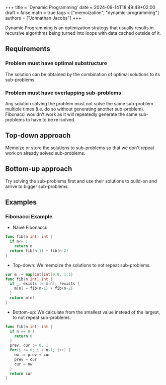 +++
title = 'Dynamic Programming'
date = 2024-09-14T18:49:48+02:00
draft = false
math = true
tags = ["memoization", "dynamic-programming"]
authors = ["Johnathan Jacobs"]
+++

Dynamic Programming is an optimization strategy that usually results in recursive
algorithms being turned into loops with data cached outside of it.

## Requirements

### Problem must have optimal substructure

The solution can be obtained by the combination of optimal solutions to its sub-problems.

### Problem must have overlapping sub-problems

Any solution solving the problem must not solve the same sub-problem multiple times
(i.e. do so without generating another sub-problem).
Fibonacci wouldn't work as it will repeatedly generate the same sub-problems
to have to be re-solved.

## Top-down approach

Memoize or store the solutions to sub-problems so
that we don't repeat work on already solved sub-problems.

## Bottom-up approach

Try solving the sub-problems first and use their solutions
to build-on and arrive to bigger sub-problems.

## Examples

### Fibonacci Example

- Naive Fibonacci:

```go
func fib(n int) int {
  if n<= 1
    return n
  return fib(n-1) + fib(n-2)
}
```

- Top-down:
  We memoize the solutions to not repeat sub-problems.

```go
var m := map[int]int{0:0, 1:1}
func fib(n int) int {
  if _, exists := m[n]; !exists {
    m[n] = fib(n-1) + fib(n-2)
  }
  return m[n]
}
```

- Bottom-up:
  We calculate from the smallest value instead of the largest, to not repeat sub-problems.

```go
func fib(n int) int {
  if n == 0 {
    return 0
  }
  prev, cur := 0, 1
  for(i := 0; i < n-1; i++) {
    nw := prev + cur
    prev = cur
    cur = nw
  }
  return cur
}
```
